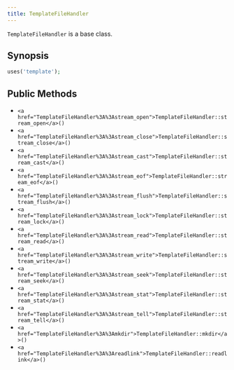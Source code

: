```yaml
---
title: TemplateFileHandler
---
```


`TemplateFileHandler` is a base class.

## Synopsis

```php
uses('template');
```

## Public Methods

* `<a href="TemplateFileHandler%3A%3Astream_open">TemplateFileHandler::stream_open</a>()`
* `<a href="TemplateFileHandler%3A%3Astream_close">TemplateFileHandler::stream_close</a>()`
* `<a href="TemplateFileHandler%3A%3Astream_cast">TemplateFileHandler::stream_cast</a>()`
* `<a href="TemplateFileHandler%3A%3Astream_eof">TemplateFileHandler::stream_eof</a>()`
* `<a href="TemplateFileHandler%3A%3Astream_flush">TemplateFileHandler::stream_flush</a>()`
* `<a href="TemplateFileHandler%3A%3Astream_lock">TemplateFileHandler::stream_lock</a>()`
* `<a href="TemplateFileHandler%3A%3Astream_read">TemplateFileHandler::stream_read</a>()`
* `<a href="TemplateFileHandler%3A%3Astream_write">TemplateFileHandler::stream_write</a>()`
* `<a href="TemplateFileHandler%3A%3Astream_seek">TemplateFileHandler::stream_seek</a>()`
* `<a href="TemplateFileHandler%3A%3Astream_stat">TemplateFileHandler::stream_stat</a>()`
* `<a href="TemplateFileHandler%3A%3Astream_tell">TemplateFileHandler::stream_tell</a>()`
* `<a href="TemplateFileHandler%3A%3Amkdir">TemplateFileHandler::mkdir</a>()`
* `<a href="TemplateFileHandler%3A%3Areadlink">TemplateFileHandler::readlink</a>()`

